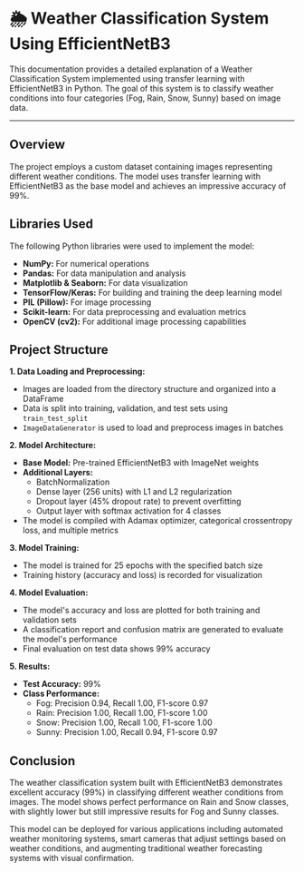 # 🌦️ Weather Classification System Using EfficientNetB3

This documentation provides a detailed explanation of a Weather Classification System implemented using transfer learning with EfficientNetB3 in Python. The goal of this system is to classify weather conditions into four categories (Fog, Rain, Snow, Sunny) based on image data.

---

## Overview

The project employs a custom dataset containing images representing different weather conditions. The model uses transfer learning with EfficientNetB3 as the base model and achieves an impressive accuracy of 99%.

## Libraries Used

The following Python libraries were used to implement the model:

- **NumPy:** For numerical operations
- **Pandas:** For data manipulation and analysis
- **Matplotlib & Seaborn:** For data visualization
- **TensorFlow/Keras:** For building and training the deep learning model
- **PIL (Pillow):** For image processing
- **Scikit-learn:** For data preprocessing and evaluation metrics
- **OpenCV (cv2):** For additional image processing capabilities

## Project Structure

**1. Data Loading and Preprocessing:**
- Images are loaded from the directory structure and organized into a DataFrame
- Data is split into training, validation, and test sets using `train_test_split`
- `ImageDataGenerator` is used to load and preprocess images in batches

**2. Model Architecture:**
- **Base Model:** Pre-trained EfficientNetB3 with ImageNet weights
- **Additional Layers:**
  - BatchNormalization
  - Dense layer (256 units) with L1 and L2 regularization
  - Dropout layer (45% dropout rate) to prevent overfitting
  - Output layer with softmax activation for 4 classes
- The model is compiled with Adamax optimizer, categorical crossentropy loss, and multiple metrics

**3. Model Training:**
- The model is trained for 25 epochs with the specified batch size
- Training history (accuracy and loss) is recorded for visualization

**4. Model Evaluation:**
- The model's accuracy and loss are plotted for both training and validation sets
- A classification report and confusion matrix are generated to evaluate the model's performance
- Final evaluation on test data shows 99% accuracy

**5. Results:**
- **Test Accuracy:** 99%
- **Class Performance:**
  - Fog: Precision 0.94, Recall 1.00, F1-score 0.97
  - Rain: Precision 1.00, Recall 1.00, F1-score 1.00
  - Snow: Precision 1.00, Recall 1.00, F1-score 1.00
  - Sunny: Precision 1.00, Recall 0.94, F1-score 0.97

## Conclusion

The weather classification system built with EfficientNetB3 demonstrates excellent accuracy (99%) in classifying different weather conditions from images. The model shows perfect performance on Rain and Snow classes, with slightly lower but still impressive results for Fog and Sunny classes.

This model can be deployed for various applications including automated weather monitoring systems, smart cameras that adjust settings based on weather conditions, and augmenting traditional weather forecasting systems with visual confirmation.
